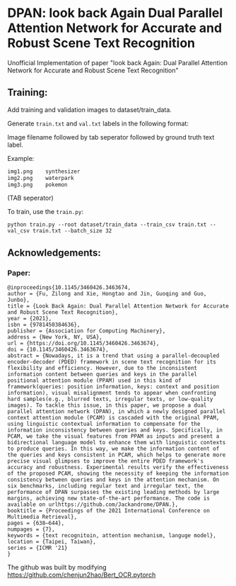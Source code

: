 # DPAN: look back Again Dual Parallel Attention Network for Accurate and Robust Scene Text Recognition
Unofficial Implementation of paper "look back Again: Dual Parallel Attention Network for Accurate and Robust Scene Text Recognition"

## Training:
Add training and validation images to dataset/train_data.

Generate `train.txt` and `val.txt` labels in the following format:

Image filename followed by tab seperator followed by ground truth text label.

Example:
```train.txt
img1.png	synthesizer
img2.png	waterpark
img3.png	pokemon
```
(TAB seperator)

To train, use the `train.py`:
```
python train.py --root dataset/train_data --train_csv train.txt --val_csv train.txt --batch_size 32
```

## Acknowledgements:
### Paper:
```
@inproceedings{10.1145/3460426.3463674,
author = {Fu, Zilong and Xie, Hongtao and Jin, Guoqing and Guo, Junbo},
title = {Look Back Again: Dual Parallel Attention Network for Accurate and Robust Scene Text Recognition},
year = {2021},
isbn = {9781450384636},
publisher = {Association for Computing Machinery},
address = {New York, NY, USA},
url = {https://doi.org/10.1145/3460426.3463674},
doi = {10.1145/3460426.3463674},
abstract = {Nowadays, it is a trend that using a parallel-decoupled encoder-decoder (PDED) framework in scene text recognition for its flexibility and efficiency. However, due to the inconsistent information content between queries and keys in the parallel positional attention module (PPAM) used in this kind of framework(queries: position information, keys: context and position information), visual misalignment tends to appear when confronting hard samples(e.g., blurred texts, irregular texts, or low-quality images). To tackle this issue, in this paper, we propose a dual parallel attention network (DPAN), in which a newly designed parallel context attention module (PCAM) is cascaded with the original PPAM, using linguistic contextual information to compensate for the information inconsistency between queries and keys. Specifically, in PCAM, we take the visual features from PPAM as inputs and present a bidirectional language model to enhance them with linguistic contexts to produce queries. In this way, we make the information content of the queries and keys consistent in PCAM, which helps to generate more precise visual glimpses to improve the entire PDED framework's accuracy and robustness. Experimental results verify the effectiveness of the proposed PCAM, showing the necessity of keeping the information consistency between queries and keys in the attention mechanism. On six benchmarks, including regular text and irregular text, the performance of DPAN surpasses the existing leading methods by large margins, achieving new state-of-the-art performance. The code is available on urlhttps://github.com/Jackandrome/DPAN.},
booktitle = {Proceedings of the 2021 International Conference on Multimedia Retrieval},
pages = {638–644},
numpages = {7},
keywords = {text recognitoin, attention mechanism, languge model},
location = {Taipei, Taiwan},
series = {ICMR '21}
}
```

The github was built by modifying https://github.com/chenjun2hao/Bert_OCR.pytorch

